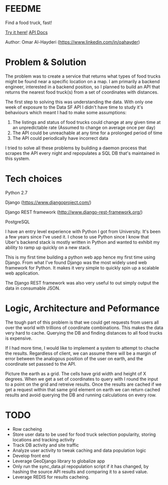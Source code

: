 # FEEDME
Find a food truck, fast!

[Try it here!](https://arcane-beach-1328.herokuapp.com/proximitysearch/nearby/37.794656/-122.424326?count=10&format=json)
[API Docs](https://arcane-beach-1328.herokuapp.com/proximitysearch/docs)

Author: Omar Al-Hayderi (https://www.linkedin.com/in/oahayder)

# Problem & Solution
The problem was to create a service that returns what types of food trucks might be found near a specific location on a map. I am primarily a backend engineer, interested in a backend position, so I planned to build an API that returns the nearest food truck(s) from a set of coordinates with distances.

The first step to solving this was understanding the data. With only one week of exposure to the Data SF API I didn't have time to study it's behaviours which meant I had to make some assumptions:

1. The listings and status of food trucks could change at any given time at an unpredictable rate (Assumed to change on average once per day)
2. The API could be unreachable at any time for a prolonged period of time
3. The API could periodically have incorrect data

I tried to solve all these problems by building a daemon process that scrapes the API every night and repopulates a SQL DB that's maintained in this system.

# Tech choices
Python 2.7

Django (https://www.djangoproject.com/)

Django REST framework (http://www.django-rest-framework.org/)

PostgreSQL

I have an entry level experience with Python I got from University. It's been a few years since I've used it. I chose to use Python since I know that Uber's backend stack is mostly written in Python and wanted to exhibit my ability to ramp up quickly on a new stack.

This is my first time building a python web app hence my first time using Django. From what I've found Django was the most widely used web framework for Python. It makes it very simple to quickly spin up a scalable web application.

The Django REST framework was also very useful to out simply output the data in consumable JSON.

# Logic, Architecture and Peformance
The tough part of this problem is that we could get requests from users all over the world with trillions of coordinate combinations. This makes the data very hard to cache. Querying the DB and finding distances to all food trucks is expensive. 

If I had more time, I would like to implement a system to attempt to chache the results. Regardless of client, we can assume there will be a margin of error between the analogous position of the user on earth, and the coordinate set passsed to the API. 

Picture the earth as a grid. The cells have grid width and height of X degrees. When we get a set of coordinates to query with I round the input to a point on the grid and retreive results. Once the results are cached if we get a request within that same grid element on earth we can return cached results and avoid querying the DB and running calculations on every row.

# TODO
* Row cacheing
* Store user data to be used for food truck selection popularity, storing locations and tracking activity
* Track DB activity and site traffic
* Analyze user activity to tweak caching and data population logic
* Develop front end
* Leverage GeoDjango library to globalize app
* Only run the sync_data.pl repopulation script if it has changed, by hashing the source API results and comparing it to a saved value.
* Leverage REDIS for results cacheing.
